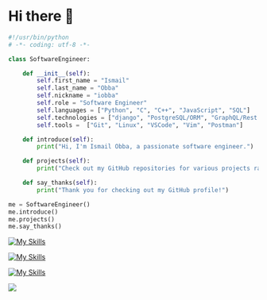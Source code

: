 # Hi there 👋

```python
#!/usr/bin/python
# -*- coding: utf-8 -*-

class SoftwareEngineer:

    def __init__(self):
        self.first_name = "Ismail"
        self.last_name = "Obba"
        self.nickname = "iobba"
        self.role = "Software Engineer"
        self.languages = ["Python", "C", "C++", "JavaScript", "SQL"]
        self.technologies = ["django", "PostgreSQL/ORM", "GraphQL/Rest API", "Docker", "Docker Compose", "Kafka"]
        self.tools =  ["Git", "Linux", "VSCode", "Vim", "Postman"]

    def introduce(self):
        print("Hi, I'm Ismail Obba, a passionate software engineer.")

    def projects(self):
        print("Check out my GitHub repositories for various projects ranging from systems programming to web development(backend).")

    def say_thanks(self):
        print("Thank you for checking out my GitHub profile!")

me = SoftwareEngineer()
me.introduce()
me.projects()
me.say_thanks()
```
[![My Skills](https://skillicons.dev/icons?i=python,c,cpp,javascript)](https://skillicons.dev)

[![My Skills](https://skillicons.dev/icons?i=django,postgresql,graphql,docker,kafka,github,linux)](https://skillicons.dev)

[![My Skills](https://skillicons.dev/icons?i=bash,git,postman,vim,vscode)](https://skillicons.dev)

[![](https://leetcard.jacoblin.cool/i-obba3)](https://leetcode.com/u/i-obba3/)
